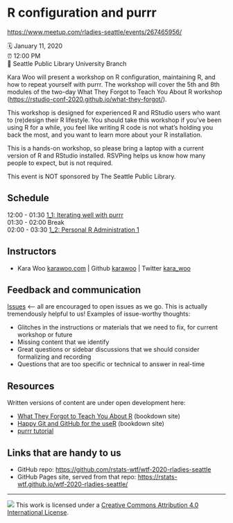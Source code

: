 R configuration and purrr
=========================

<https://www.meetup.com/rladies-seattle/events/267465956/>

:spiral_calendar: January 11, 2020  
:alarm_clock:     12:00 PM  
:hotel:           Seattle Public Library University Branch  

Kara Woo will present a workshop on R configuration, maintaining R, and how to repeat yourself with purrr. The workshop will cover the 5th and 8th modules of the two-day What They Forgot to Teach You About R workshop (https://rstudio-conf-2020.github.io/what-they-forgot/).

This workshop is designed for experienced R and RStudio users who want to (re)design their R lifestyle. You should take this workshop if you’ve been using R for a while, you feel like writing R code is not what’s holding you back the most, and you want to learn more about your R installation.

This is a hands-on workshop, so please bring a laptop with a current version of R and RStudio installed. RSVPing helps us know how many people to expect, but is not required.

This event is NOT sponsored by The Seattle Public Library.

## Schedule

12:00 - 01:30 [1_1: Iterating well with purrr](day1_1)  
01:30 - 02:00 Break  
02:00 - 03:30 [1_2: Personal R Administration 1](day1_2)  

## Instructors

* Kara Woo [karawoo.com](https://karawoo.com) \| Github [karawoo](https://github.com/karawoo) \| Twitter [kara_woo](https://twitter.com/kara_woo)


## Feedback and communication

[Issues](https://github.com/rstats-wtf/wtf-2020-rladies-seattle) <-- all are encouraged to open issues as we go. This is actually tremendously helpful to us! Examples of issue-worthy thoughts:

* Glitches in the instructions or materials that we need to fix, for current workshop or future
* Missing content that we identify
* Great questions or sidebar discussions that we should consider formalizing and recording
* Questions that are too specific or technical to answer in real-time

## Resources

Written versions of content are under open development here:

  * [What They Forgot to Teach You About R](https://whattheyforgot.org) (bookdown site)
  * [Happy Git and GitHub for the useR](http://happygitwithr.com) (bookdown site)
  * [purrr tutorial](https://jennybc.github.io/purrr-tutorial/)
  
## Links that are handy to us

* GitHub repo: <https://github.com/rstats-wtf/wtf-2020-rladies-seattle>
* GitHub Pages site, served from that repo: <https://rstats-wtf.github.io/wtf-2020-rladies-seattle/>

-----

![](https://i.creativecommons.org/l/by/4.0/88x31.png) This work is
licensed under a [Creative Commons Attribution 4.0 International
License](https://creativecommons.org/licenses/by/4.0/).
